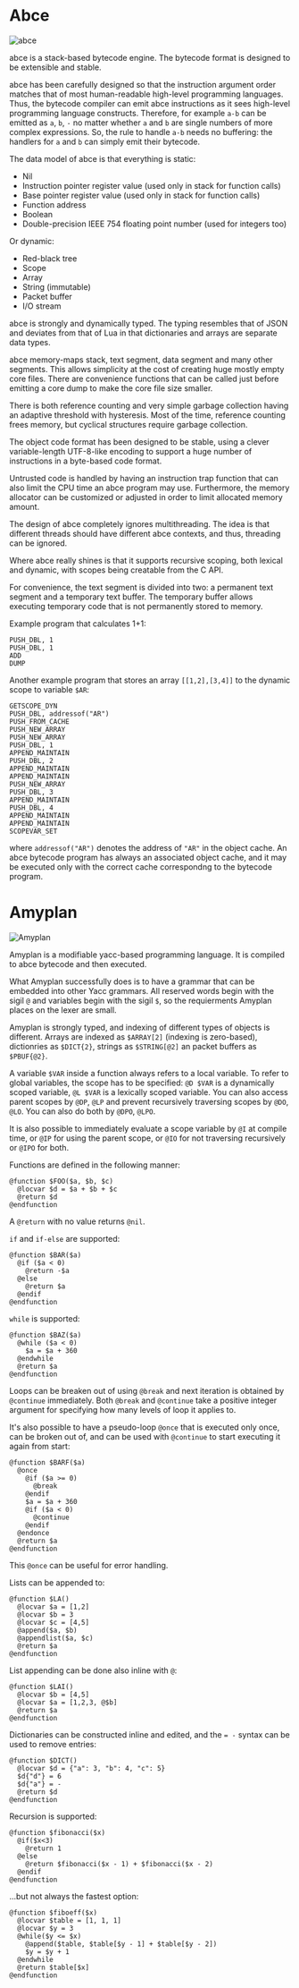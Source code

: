 # Abce

![abce](abcelogo.png)

abce is a stack-based bytecode engine. The bytecode format is designed to be
extensible and stable.

abce has been carefully designed so that the instruction argument order matches
that of most human-readable high-level programming languages. Thus, the
bytecode compiler can emit abce instructions as it sees high-level programming
language constructs. Therefore, for example `a-b` can be emitted as `a`, `b`,
`-` no matter whether `a` and `b` are single numbers of more complex
expressions. So, the rule to handle `a-b` needs no buffering: the handlers for
`a` and `b` can simply emit their bytecode.

The data model of abce is that everything is static:

* Nil
* Instruction pointer register value (used only in stack for function calls)
* Base pointer register value (used only in stack for function calls)
* Function address
* Boolean
* Double-precision IEEE 754 floating point number (used for integers too)

Or dynamic:

* Red-black tree
* Scope
* Array
* String (immutable)
* Packet buffer
* I/O stream

abce is strongly and dynamically typed. The typing resembles that of JSON and
deviates from that of Lua in that dictionaries and arrays are separate data
types.

abce memory-maps stack, text segment, data segment and many other segments.
This allows simplicity at the cost of creating huge mostly empty core files.
There are convenience functions that can be called just before emitting a core
dump to make the core file size smaller.

There is both reference counting and very simple garbage collection having an
adaptive threshold with hysteresis. Most of the time, reference counting frees
memory, but cyclical structures require garbage collection.

The object code format has been designed to be stable, using a clever
variable-length UTF-8-like encoding to support a huge number of instructions in
a byte-based code format.

Untrusted code is handled by having an instruction trap function that can also
limit the CPU time an abce program may use. Furthermore, the memory allocator
can be customized or adjusted in order to limit allocated memory amount.

The design of abce completely ignores multithreading. The idea is that
different threads should have different abce contexts, and thus, threading can
be ignored.

Where abce really shines is that it supports recursive scoping, both lexical
and dynamic, with scopes being creatable from the C API.

For convenience, the text segment is divided into two: a permanent text segment
and a temporary text buffer. The temporary buffer allows executing temporary
code that is not permanently stored to memory.

Example program that calculates 1+1:

```
PUSH_DBL, 1
PUSH_DBL, 1
ADD
DUMP
```

Another example program that stores an array `[[1,2],[3,4]]` to the dynamic
scope to variable `$AR`:

```
GETSCOPE_DYN
PUSH_DBL, addressof("AR")
PUSH_FROM_CACHE
PUSH_NEW_ARRAY
PUSH_NEW_ARRAY
PUSH_DBL, 1
APPEND_MAINTAIN
PUSH_DBL, 2
APPEND_MAINTAIN
APPEND_MAINTAIN
PUSH_NEW_ARRAY
PUSH_DBL, 3
APPEND_MAINTAIN
PUSH_DBL, 4
APPEND_MAINTAIN
APPEND_MAINTAIN
SCOPEVAR_SET
```

where `addressof("AR")` denotes the address of `"AR"` in the object cache. An
abce bytecode program has always an associated object cache, and it may be
executed only with the correct cache correspondng to the bytecode program.

# Amyplan

![Amyplan](amyplanlogo.png)

Amyplan is a modifiable yacc-based programming language. It is compiled to abce
bytecode and then executed.

What Amyplan successfully does is to have a grammar that can be embedded into
other Yacc grammars. All reserved words begin with the sigil `@` and variables
begin with the sigil `$`, so the requierments Amyplan places on the lexer are
small.

Amyplan is strongly typed, and indexing of different types of objects is
different. Arrays are indexed as `$ARRAY[2]` (indexing is zero-based),
dictionries as `$DICT{2}`, strings as `$STRING[@2]` an packet buffers as
`$PBUF{@2}`.

A variable `$VAR` inside a function always refers to a local variable. To
refer to global variables, the scope has to be specified: `@D $VAR` is a
dynamically scoped variable, `@L $VAR` is a lexically scoped variable.
You can also access parent scopes by `@DP`, `@LP` and prevent recursively
traversing scopes by `@DO`, `@LO`. You can also do both by `@DPO`, `@LPO`.

It is also possible to immediately evaluate a scope variable by `@I` at compile
time, or `@IP` for using the parent scope, or `@IO` for not traversing
recursively or `@IPO` for both.

Functions are defined in the following manner:

```
@function $FOO($a, $b, $c)
  @locvar $d = $a + $b + $c
  @return $d
@endfunction
```

A `@return` with no value returns `@nil`.

`if` and `if-else` are supported:

```
@function $BAR($a)
  @if ($a < 0)
    @return -$a
  @else
    @return $a
  @endif
@endfunction
```

`while` is supported:

```
@function $BAZ($a)
  @while ($a < 0)
    $a = $a + 360
  @endwhile
  @return $a
@endfunction
```

Loops can be breaken out of using `@break` and next iteration is obtained by
`@continue` immediately. Both `@break` and `@continue` take a positive integer
argument for specifying how many levels of loop it applies to.

It's also possible to have a pseudo-loop `@once` that is executed only once,
can be broken out of, and can be used with `@continue` to start executing it
again from start:

```
@function $BARF($a)
  @once
    @if ($a >= 0)
      @break
    @endif
    $a = $a + 360
    @if ($a < 0)
      @continue
    @endif
  @endonce
  @return $a
@endfunction
```

This `@once` can be useful for error handling.

Lists can be appended to:

```
@function $LA()
  @locvar $a = [1,2]
  @locvar $b = 3
  @locvar $c = [4,5]
  @append($a, $b)
  @appendlist($a, $c)
  @return $a
@endfunction
```

List appending can be done also inline with `@`:

```
@function $LAI()
  @locvar $b = [4,5]
  @locvar $a = [1,2,3, @$b]
  @return $a
@endfunction
```

Dictionaries can be constructed inline and edited, and the `= -` syntax can be
used to remove entries:

```
@function $DICT()
  @locvar $d = {"a": 3, "b": 4, "c": 5}
  $d{"d"} = 6
  $d{"a"} = -
  @return $d
@endfunction
```

Recursion is supported:

```
@function $fibonacci($x)
  @if($x<3)
    @return 1
  @else
    @return $fibonacci($x - 1) + $fibonacci($x - 2)
  @endif
@endfunction
```

...but not always the fastest option:

```
@function $fiboeff($x)
  @locvar $table = [1, 1, 1]
  @locvar $y = 3
  @while($y <= $x)
    @append($table, $table[$y - 1] + $table[$y - 2])
    $y = $y + 1
  @endwhile
  @return $table[$x]
@endfunction
```
